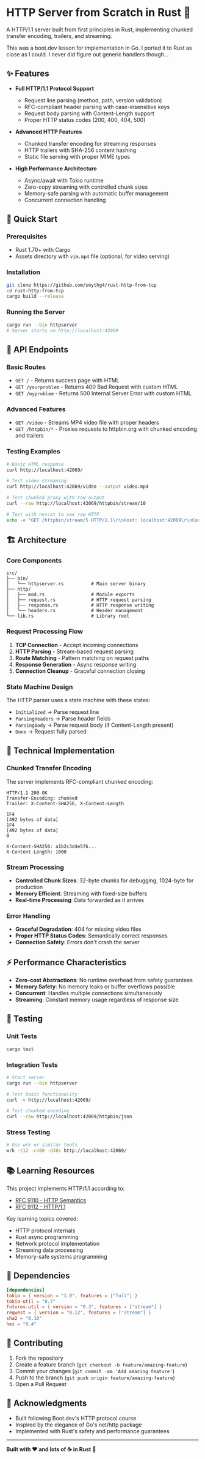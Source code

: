 # HTTP Server from Scratch in Rust 🦀

A HTTP/1.1 server built from first principles in Rust, implementing chunked transfer encoding, trailers, and streaming.

This was a boot.dev lesson for implementation in Go. I ported it to Rust as close as I could. I never did figure out generic handlers though...

## ✨ Features

- **Full HTTP/1.1 Protocol Support**
  - Request line parsing (method, path, version validation)
  - RFC-compliant header parsing with case-insensitive keys
  - Request body parsing with Content-Length support
  - Proper HTTP status codes (200, 400, 404, 500)

- **Advanced HTTP Features**
  - Chunked transfer encoding for streaming responses
  - HTTP trailers with SHA-256 content hashing
  - Static file serving with proper MIME types

- **High Performance Architecture**
  - Async/await with Tokio runtime
  - Zero-copy streaming with controlled chunk sizes
  - Memory-safe parsing with automatic buffer management
  - Concurrent connection handling

## 🚀 Quick Start

### Prerequisites

- Rust 1.70+ with Cargo
- Assets directory with `vim.mp4` file (optional, for video serving)

### Installation

```bash
git clone https://github.com/smythg4/rust-http-from-tcp
cd rust-http-from-tcp
cargo build --release
```

### Running the Server

```bash
cargo run --bin httpserver
# Server starts on http://localhost:42069
```

## 🎯 API Endpoints

### Basic Routes
- `GET /` - Returns success page with HTML
- `GET /yourproblem` - Returns 400 Bad Request with custom HTML
- `GET /myproblem` - Returns 500 Internal Server Error with custom HTML

### Advanced Features
- `GET /video` - Streams MP4 video file with proper headers
- `GET /httpbin/*` - Proxies requests to httpbin.org with chunked encoding and trailers

### Testing Examples

```bash
# Basic HTML response
curl http://localhost:42069/

# Test video streaming
curl http://localhost:42069/video --output video.mp4

# Test chunked proxy with raw output
curl --raw http://localhost:42069/httpbin/stream/10

# Test with netcat to see raw HTTP
echo -e "GET /httpbin/stream/5 HTTP/1.1\r\nHost: localhost:42069\r\nConnection: close\r\n\r\n" | nc localhost 42069
```

## 🏗️ Architecture

### Core Components

```
src/
├── bin/
│   └── httpserver.rs          # Main server binary
├── http/
│   ├── mod.rs                 # Module exports
│   ├── request.rs             # HTTP request parsing
│   ├── response.rs            # HTTP response writing
│   └── headers.rs             # Header management
└── lib.rs                     # Library root
```

### Request Processing Flow

1. **TCP Connection** - Accept incoming connections
2. **HTTP Parsing** - Stream-based request parsing
3. **Route Matching** - Pattern matching on request paths  
4. **Response Generation** - Async response writing
5. **Connection Cleanup** - Graceful connection closing

### State Machine Design

The HTTP parser uses a state machine with these states:
- `Initialized` → Parse request line
- `ParsingHeaders` → Parse header fields
- `ParsingBody` → Parse request body (if Content-Length present)
- `Done` → Request fully parsed

## 🔬 Technical Implementation

### Chunked Transfer Encoding

The server implements RFC-compliant chunked encoding:

```
HTTP/1.1 200 OK
Transfer-Encoding: chunked
Trailer: X-Content-SHA256, X-Content-Length

1F4
[492 bytes of data]
1F4
[492 bytes of data]
0

X-Content-SHA256: a1b2c3d4e5f6...
X-Content-Length: 1000

```

### Stream Processing

- **Controlled Chunk Sizes**: 32-byte chunks for debugging, 1024-byte for production
- **Memory Efficient**: Streaming with fixed-size buffers
- **Real-time Processing**: Data forwarded as it arrives

### Error Handling

- **Graceful Degradation**: 404 for missing video files
- **Proper HTTP Status Codes**: Semantically correct responses
- **Connection Safety**: Errors don't crash the server

## ⚡ Performance Characteristics

- **Zero-cost Abstractions**: No runtime overhead from safety guarantees
- **Memory Safety**: No memory leaks or buffer overflows possible
- **Concurrent**: Handles multiple connections simultaneously
- **Streaming**: Constant memory usage regardless of response size

## 🧪 Testing

### Unit Tests
```bash
cargo test
```

### Integration Tests
```bash
# Start server
cargo run --bin httpserver

# Test basic functionality
curl -v http://localhost:42069/

# Test chunked encoding
curl --raw http://localhost:42069/httpbin/json

```

### Stress Testing
```bash
# Use wrk or similar tools
wrk -t12 -c400 -d30s http://localhost:42069/
```

## 📚 Learning Resources

This project implements HTTP/1.1 according to:
- [RFC 9110 - HTTP Semantics](https://tools.ietf.org/rfc/rfc9110.txt)
- [RFC 9112 - HTTP/1.1](https://tools.ietf.org/rfc/rfc9112.txt)

Key learning topics covered:
- HTTP protocol internals
- Rust async programming
- Network protocol implementation
- Streaming data processing
- Memory-safe systems programming

## 🔧 Dependencies

```toml
[dependencies]
tokio = { version = "1.0", features = ["full"] }
tokio-util = "0.7"
futures-util = { version = "0.3", features = ["stream"] }
reqwest = { version = "0.12", features = ["stream"] }
sha2 = "0.10"
hex = "0.4"
```

## 🤝 Contributing

1. Fork the repository
2. Create a feature branch (`git checkout -b feature/amazing-feature`)
3. Commit your changes (`git commit -am 'Add amazing feature'`)
4. Push to the branch (`git push origin feature/amazing-feature`)
5. Open a Pull Request

## 🙏 Acknowledgments

- Built following Boot.dev's HTTP protocol course
- Inspired by the elegance of Go's net/http package
- Implemented with Rust's safety and performance guarantees

---

**Built with ❤️ and lots of ☕ in Rust** 🦀